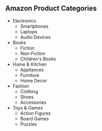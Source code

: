 <!DOCTYPE html>
<html lang="en">
<head>
    <meta charset="UTF-8">
    <meta name="viewport" content="width=device-width, initial-scale=1.0">
    <title>Amazon Product Categories</title>
</head>
<body>

<h2>Amazon Product Categories</h2>

<ul>
    <li>Electronics
        <ul>
            <li>Smartphones</li>
            <li>Laptops</li>
            <li>Audio Devices</li>
        </ul>
    </li>
    <li>Books
        <ul>
            <li>Fiction</li>
            <li>Non-Fiction</li>
            <li>Children's Books</li>
        </ul>
    </li>
    <li>Home & Kitchen
        <ul>
            <li>Appliances</li>
            <li>Furniture</li>
            <li>Home Decor</li>
        </ul>
    </li>
    <li>Fashion
        <ul>
            <li>Clothing</li>
            <li>Shoes</li>
            <li>Accessories</li>
        </ul>
    </li>
    <li>Toys & Games
        <ul>
            <li>Action Figures</li>
            <li>Board Games</li>
            <li>Puzzles</li>
        </ul>
    </li>
</ul>

</body>
</html>
